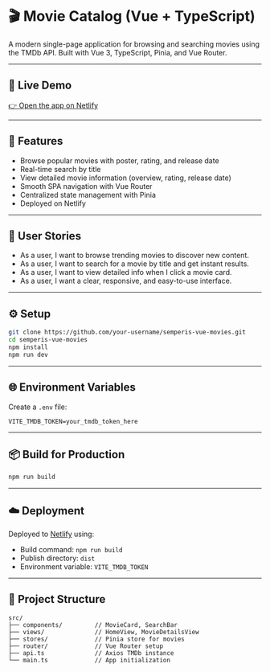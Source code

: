 
# 🎬 Movie Catalog (Vue + TypeScript)

A modern single-page application for browsing and searching movies using the TMDb API. Built with Vue 3, TypeScript, Pinia, and Vue Router.

---

## 🚀 Live Demo  
[👉 Open the app on Netlify](https://movie-app-moshe.netlify.app/)

---

## 🔑 Features

- Browse popular movies with poster, rating, and release date
- Real-time search by title
- View detailed movie information (overview, rating, release date)
- Smooth SPA navigation with Vue Router
- Centralized state management with Pinia
- Deployed on Netlify

---

## 👤 User Stories

- As a user, I want to browse trending movies to discover new content.
- As a user, I want to search for a movie by title and get instant results.
- As a user, I want to view detailed info when I click a movie card.
- As a user, I want a clear, responsive, and easy-to-use interface.

---

## ⚙️ Setup

```bash
git clone https://github.com/your-username/semperis-vue-movies.git
cd semperis-vue-movies
npm install
npm run dev
````

---

## 🌐 Environment Variables

Create a `.env` file:

```env
VITE_TMDB_TOKEN=your_tmdb_token_here
```

---

## 📦 Build for Production

```bash
npm run build
```

---

## ☁️ Deployment

Deployed to [Netlify](https://www.netlify.com/) using:

* Build command: `npm run build`
* Publish directory: `dist`
* Environment variable: `VITE_TMDB_TOKEN`

---

## 📁 Project Structure

```
src/
├── components/         // MovieCard, SearchBar
├── views/              // HomeView, MovieDetailsView
├── stores/             // Pinia store for movies
├── router/             // Vue Router setup
├── api.ts              // Axios TMDb instance
└── main.ts             // App initialization
 
